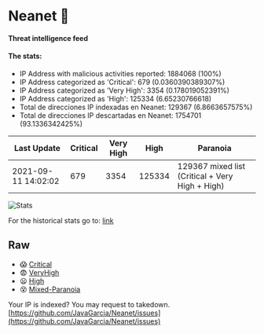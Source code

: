 # Neanet :hocho:
#### Threat intelligence feed
#### The stats:

- IP Address with malicious activities reported: 1884068 (100%)
- IP Address categorized as 'Critical':  679 (0.0360390389307%)
- IP Address categorized as 'Very High':  3354 (0.178019052391%)
- IP Address categorized as 'High':  125334 (6.65230766618)
- Total de direcciones IP indexadas en Neanet:  129367 (6.8663657575%)
- Total de direcciones IP descartadas en Neanet:  1754701 (93.1336342425%)

| Last Update | Critical | Very High | High | Paranoia |
| --- | --- | --- | --- | --- |
| 2021-09-11 14:02:02 | 679 | 3354 | 125334 | 129367 mixed list (Critical + Very High + High)|

![Stats](https://docs.google.com/spreadsheets/d/e/2PACX-1vSnaNMIXVabIpDJjufMlzH7poXnshF3mgd8Is1g9ytUEzVsP5my4Trn8f-xkoLLQ38xpL3HtmUexLo6/pubchart?oid=501124687&format=image)

For the historical stats go to: [link](/stats.csv)
## Raw
- :scream: [Critical](https://raw.githubusercontent.com/JavaGarcia/Neanet/master/blacklists/neanet_critical.txt)
- :fearful: [VeryHigh](https://raw.githubusercontent.com/JavaGarcia/Neanet/master/blacklists/neanet_veryHigh.txtt)
- :frowning: [High](https://raw.githubusercontent.com/JavaGarcia/Neanet/master/blacklists/neanet_high.txt)
- :dizzy_face: [Mixed-Paranoia](https://raw.githubusercontent.com/JavaGarcia/Neanet/master/blacklists/neanet_all.txt)


Your IP is indexed? You may request to takedown. [https://github.com/JavaGarcia/Neanet/issues](https://github.com/JavaGarcia/Neanet/issues)





















































































































































































































































































































































































































































































































































































































































































































































































































































































































































































































































































































































































































































































































































































































































































































































































































































































































































































































































































































































































































































































































































































































































































































































































































































































































































































































































































































































































































































































































































































































































































































































































































































































































































































































































































































































































































































































































































































































































































































































































































































































































































































































































































































































































































































































































































































































































































































































































































































































































































































































































































































































































































































































































































































































































































































































































































































































































































































































































































































































































































































































































































































































































































































































































































































































































































































































































































































































































































































































































































































































































































































































































































































































































































































































































































































































































































































































































































































































































































































































































































































































































































































































































































































































































































































































































































































































































































































































































































































































